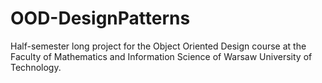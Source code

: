 # OOD-DesignPatterns

Half-semester long project for the Object Oriented Design course at the Faculty of Mathematics and Information Science of Warsaw University of Technology.
